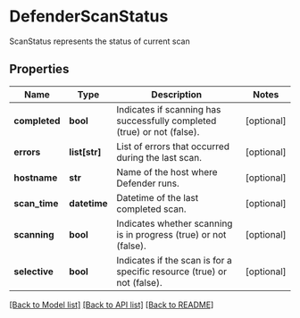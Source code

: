 # DefenderScanStatus

ScanStatus represents the status of current scan

## Properties
Name | Type | Description | Notes
------------ | ------------- | ------------- | -------------
**completed** | **bool** | Indicates if scanning has successfully completed (true) or not (false).  | [optional] 
**errors** | **list[str]** | List of errors that occurred during the last scan.  | [optional] 
**hostname** | **str** | Name of the host where Defender runs.  | [optional] 
**scan_time** | **datetime** | Datetime of the last completed scan.  | [optional] 
**scanning** | **bool** | Indicates whether scanning is in progress (true) or not (false).  | [optional] 
**selective** | **bool** | Indicates if the scan is for a specific resource (true) or not (false).  | [optional] 

[[Back to Model list]](../README.md#documentation-for-models) [[Back to API list]](../README.md#documentation-for-api-endpoints) [[Back to README]](../README.md)


